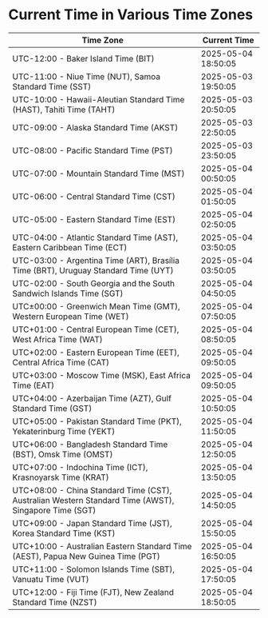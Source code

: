 # Current Time in Various Time Zones

| Time Zone | Current Time |
|-----------|--------------|
| UTC-12:00 - Baker Island Time (BIT) | 2025-05-04 18:50:05 |
| UTC-11:00 - Niue Time (NUT), Samoa Standard Time (SST) | 2025-05-03 19:50:05 |
| UTC-10:00 - Hawaii-Aleutian Standard Time (HAST), Tahiti Time (TAHT) | 2025-05-03 20:50:05 |
| UTC-09:00 - Alaska Standard Time (AKST) | 2025-05-03 22:50:05 |
| UTC-08:00 - Pacific Standard Time (PST) | 2025-05-03 23:50:05 |
| UTC-07:00 - Mountain Standard Time (MST) | 2025-05-04 00:50:05 |
| UTC-06:00 - Central Standard Time (CST) | 2025-05-04 01:50:05 |
| UTC-05:00 - Eastern Standard Time (EST) | 2025-05-04 02:50:05 |
| UTC-04:00 - Atlantic Standard Time (AST), Eastern Caribbean Time (ECT) | 2025-05-04 03:50:05 |
| UTC-03:00 - Argentina Time (ART), Brasília Time (BRT), Uruguay Standard Time (UYT) | 2025-05-04 03:50:05 |
| UTC-02:00 - South Georgia and the South Sandwich Islands Time (SGT) | 2025-05-04 04:50:05 |
| UTC±00:00 - Greenwich Mean Time (GMT), Western European Time (WET) | 2025-05-04 07:50:05 |
| UTC+01:00 - Central European Time (CET), West Africa Time (WAT) | 2025-05-04 08:50:05 |
| UTC+02:00 - Eastern European Time (EET), Central Africa Time (CAT) | 2025-05-04 09:50:05 |
| UTC+03:00 - Moscow Time (MSK), East Africa Time (EAT) | 2025-05-04 09:50:05 |
| UTC+04:00 - Azerbaijan Time (AZT), Gulf Standard Time (GST) | 2025-05-04 10:50:05 |
| UTC+05:00 - Pakistan Standard Time (PKT), Yekaterinburg Time (YEKT) | 2025-05-04 11:50:05 |
| UTC+06:00 - Bangladesh Standard Time (BST), Omsk Time (OMST) | 2025-05-04 12:50:05 |
| UTC+07:00 - Indochina Time (ICT), Krasnoyarsk Time (KRAT) | 2025-05-04 13:50:05 |
| UTC+08:00 - China Standard Time (CST), Australian Western Standard Time (AWST), Singapore Time (SGT) | 2025-05-04 14:50:05 |
| UTC+09:00 - Japan Standard Time (JST), Korea Standard Time (KST) | 2025-05-04 15:50:05 |
| UTC+10:00 - Australian Eastern Standard Time (AEST), Papua New Guinea Time (PGT) | 2025-05-04 16:50:05 |
| UTC+11:00 - Solomon Islands Time (SBT), Vanuatu Time (VUT) | 2025-05-04 17:50:05 |
| UTC+12:00 - Fiji Time (FJT), New Zealand Standard Time (NZST) | 2025-05-04 18:50:05 |

